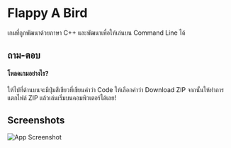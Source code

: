 
# Flappy A Bird
เกมที่ถูกพัฒนาด้วยภาษา C++ และพัฒนาเพื่อให้เล่นบน Command Line ได้



## ถาม-ตอบ

#### โหลดเกมอย่างไร?

ให้ไปที่ด้านบนจะมีปุ่มสีเขียวที่เขียนคำว่า Code ให้เลือกคำว่า Download ZIP จากนั้นให้ทำการแตกไฟล์ ZIP แล้วเล่นเริ่มบนคอมพิวเตอร์ได้เลย!


## Screenshots

![App Screenshot](https://s9.gifyu.com/images/1676036249079.gif)

